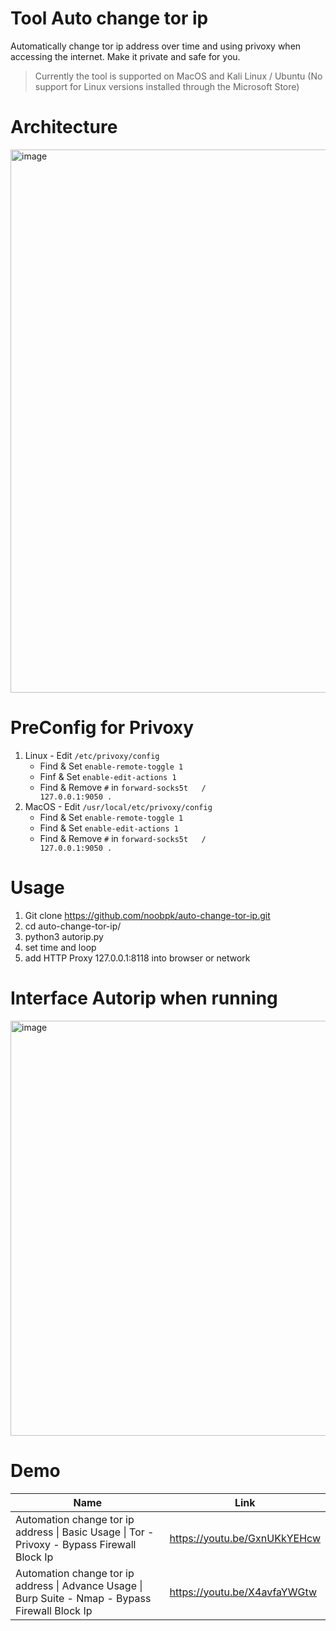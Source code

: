 # Tool Auto change tor ip
Automatically change tor ip address over time and using privoxy when accessing the internet. Make it private and safe for you.

> Currently the tool is supported on MacOS and Kali Linux / Ubuntu (No support for Linux versions installed through the Microsoft Store)

# Architecture
<img width="869" alt="image" src="https://user-images.githubusercontent.com/31820707/142816893-8cbdf678-8bd7-4ecd-a639-3bc741b872e7.png">

# PreConfig for Privoxy
1. Linux - Edit `/etc/privoxy/config` 
    - Find & Set `enable-remote-toggle 1`
    - Finf & Set `enable-edit-actions 1`
    - Find & Remove `#` in `forward-socks5t   /               127.0.0.1:9050 .`
2. MacOS - Edit `/usr/local/etc/privoxy/config` 
    - Find & Set `enable-remote-toggle 1`
    - Find & Set `enable-edit-actions 1`
    - Find & Remove `#` in `forward-socks5t   /               127.0.0.1:9050 .`

# Usage
1. Git clone https://github.com/noobpk/auto-change-tor-ip.git
1. cd auto-change-tor-ip/
1. python3 autorip.py
1. set time and loop
1. add HTTP Proxy 127.0.0.1:8118 into browser or network

<!-- # Configure burp suite walk through browser
1. add socket 127.0.0.1:9050 into Network setting -> SOCKS Host in browser
2. On Burp Suite - Add socket 127.0.0.1:9050 into User options -> SOCKS Proxy in burp suite -->

<!-- # Configure autorip with proxychains
1. Edit `/etc/proxychains.conf` at `[ProxyList]` add `socks5 127.0.0.1 9050` -->

# Interface Autorip when running
<img width="664" alt="image" src="https://user-images.githubusercontent.com/31820707/142809533-8e1034ed-cde1-483f-a363-1749d9b6e755.png">

# Demo
|Name|Link|
|----|----|
|Automation change tor ip address &#124; Basic Usage &#124; Tor - Privoxy - Bypass Firewall  Block Ip| https://youtu.be/GxnUKkYEHcw |
|Automation change tor ip address &#124; Advance Usage &#124; Burp Suite - Nmap - Bypass Firewall  Block Ip| https://youtu.be/X4avfaYWGtw |
